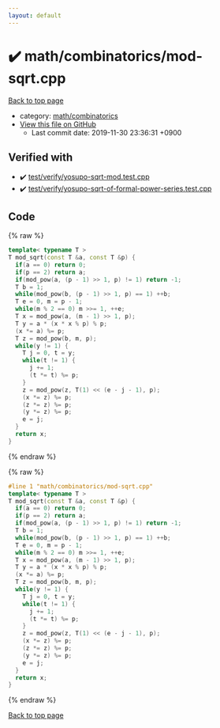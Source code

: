 ```yaml
---
layout: default
---
```


<!-- mathjax config similar to math.stackexchange -->
<script type="text/javascript" async
  src="https://cdnjs.cloudflare.com/ajax/libs/mathjax/2.7.5/MathJax.js?config=TeX-MML-AM_CHTML">
</script>
<script type="text/x-mathjax-config">
  MathJax.Hub.Config({
    TeX: { equationNumbers: { autoNumber: "AMS" }},
    tex2jax: {
      inlineMath: [ ['$','$'] ],
      processEscapes: true
    },
    "HTML-CSS": { matchFontHeight: false },
    displayAlign: "left",
    displayIndent: "2em"
  });
</script>

<script type="text/javascript" src="https://cdnjs.cloudflare.com/ajax/libs/jquery/3.4.1/jquery.min.js"></script>
<script src="https://cdn.jsdelivr.net/npm/jquery-balloon-js@1.1.2/jquery.balloon.min.js" integrity="sha256-ZEYs9VrgAeNuPvs15E39OsyOJaIkXEEt10fzxJ20+2I=" crossorigin="anonymous"></script>
<script type="text/javascript" src="../../../assets/js/copy-button.js"></script>
<link rel="stylesheet" href="../../../assets/css/copy-button.css" />


# :heavy_check_mark: math/combinatorics/mod-sqrt.cpp

<a href="../../../index.html">Back to top page</a>

* category: <a href="../../../index.html#d319ed68764efb4f50b1628220df55d7">math/combinatorics</a>
* <a href="{{ site.github.repository_url }}/blob/master/math/combinatorics/mod-sqrt.cpp">View this file on GitHub</a>
    - Last commit date: 2019-11-30 23:36:31 +0900




## Verified with

* :heavy_check_mark: <a href="../../../verify/test/verify/yosupo-sqrt-mod.test.cpp.html">test/verify/yosupo-sqrt-mod.test.cpp</a>
* :heavy_check_mark: <a href="../../../verify/test/verify/yosupo-sqrt-of-formal-power-series.test.cpp.html">test/verify/yosupo-sqrt-of-formal-power-series.test.cpp</a>


## Code

<a id="unbundled"></a>
{% raw %}
```cpp
template< typename T >
T mod_sqrt(const T &a, const T &p) {
  if(a == 0) return 0;
  if(p == 2) return a;
  if(mod_pow(a, (p - 1) >> 1, p) != 1) return -1;
  T b = 1;
  while(mod_pow(b, (p - 1) >> 1, p) == 1) ++b;
  T e = 0, m = p - 1;
  while(m % 2 == 0) m >>= 1, ++e;
  T x = mod_pow(a, (m - 1) >> 1, p);
  T y = a * (x * x % p) % p;
  (x *= a) %= p;
  T z = mod_pow(b, m, p);
  while(y != 1) {
    T j = 0, t = y;
    while(t != 1) {
      j += 1;
      (t *= t) %= p;
    }
    z = mod_pow(z, T(1) << (e - j - 1), p);
    (x *= z) %= p;
    (z *= z) %= p;
    (y *= z) %= p;
    e = j;
  }
  return x;
}

```
{% endraw %}

<a id="bundled"></a>
{% raw %}
```cpp
#line 1 "math/combinatorics/mod-sqrt.cpp"
template< typename T >
T mod_sqrt(const T &a, const T &p) {
  if(a == 0) return 0;
  if(p == 2) return a;
  if(mod_pow(a, (p - 1) >> 1, p) != 1) return -1;
  T b = 1;
  while(mod_pow(b, (p - 1) >> 1, p) == 1) ++b;
  T e = 0, m = p - 1;
  while(m % 2 == 0) m >>= 1, ++e;
  T x = mod_pow(a, (m - 1) >> 1, p);
  T y = a * (x * x % p) % p;
  (x *= a) %= p;
  T z = mod_pow(b, m, p);
  while(y != 1) {
    T j = 0, t = y;
    while(t != 1) {
      j += 1;
      (t *= t) %= p;
    }
    z = mod_pow(z, T(1) << (e - j - 1), p);
    (x *= z) %= p;
    (z *= z) %= p;
    (y *= z) %= p;
    e = j;
  }
  return x;
}

```
{% endraw %}

<a href="../../../index.html">Back to top page</a>

